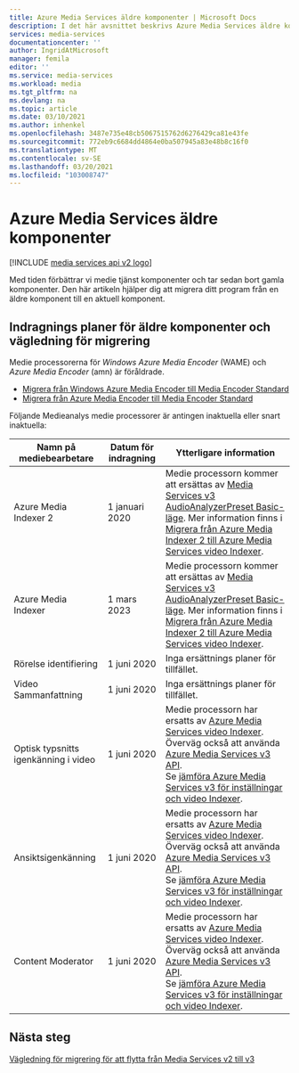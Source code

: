 ```yaml
---
title: Azure Media Services äldre komponenter | Microsoft Docs
description: I det här avsnittet beskrivs Azure Media Services äldre komponenter.
services: media-services
documentationcenter: ''
author: IngridAtMicrosoft
manager: femila
editor: ''
ms.service: media-services
ms.workload: media
ms.tgt_pltfrm: na
ms.devlang: na
ms.topic: article
ms.date: 03/10/2021
ms.author: inhenkel
ms.openlocfilehash: 3487e735e48cb5067515762d6276429ca81e43fe
ms.sourcegitcommit: 772eb9c6684dd4864e0ba507945a83e48b8c16f0
ms.translationtype: MT
ms.contentlocale: sv-SE
ms.lasthandoff: 03/20/2021
ms.locfileid: "103008747"
---
```

# <a name="azure-media-services-legacy-components"></a>Azure Media Services äldre komponenter

[!INCLUDE [media services api v2 logo](./includes/v2-hr.md)]

Med tiden förbättrar vi medie tjänst komponenter och tar sedan bort gamla komponenter. Den här artikeln hjälper dig att migrera ditt program från en äldre komponent till en aktuell komponent.
 
## <a name="retirement-plans-of-legacy-components-and-migration-guidance"></a>Indragnings planer för äldre komponenter och vägledning för migrering

Medie processorerna för *Windows Azure Media Encoder* (WAME) och *Azure Media Encoder* (amn) är föråldrade.

* [Migrera från Windows Azure Media Encoder till Media Encoder Standard](migrate-windows-azure-media-encoder.md)
* [Migrera från Azure Media Encoder till Media Encoder Standard](migrate-azure-media-encoder.md)

Följande Medieanalys medie processorer är antingen inaktuella eller snart inaktuella:

  
 
| **Namn på mediebearbetare** | **Datum för indragning** | **Ytterligare information** |
| --- | --- | ---|
| Azure Media Indexer 2 | 1 januari 2020 | Medie processorn kommer att ersättas av [Media Services v3 AudioAnalyzerPreset Basic-läge](../latest/analyzing-video-audio-files-concept.md). Mer information finns i [Migrera från Azure Media Indexer 2 till Azure Media Services video Indexer](migrate-indexer-v1-v2.md). |
| Azure Media Indexer | 1 mars 2023 | Medie processorn kommer att ersättas av [Media Services v3 AudioAnalyzerPreset Basic-läge](../latest/analyzing-video-audio-files-concept.md). Mer information finns i [Migrera från Azure Media Indexer 2 till Azure Media Services video Indexer](migrate-indexer-v1-v2.md). |
| Rörelse identifiering | 1 juni 2020|Inga ersättnings planer för tillfället. |
| Video Sammanfattning |1 juni 2020|Inga ersättnings planer för tillfället.|
| Optisk typsnitts igenkänning i video | 1 juni 2020 |Medie processorn har ersatts av [Azure Media Services video Indexer](../video-indexer/index.yml). Överväg också att använda [Azure Media Services v3 API](../latest/analyzing-video-audio-files-concept.md). <br/>Se [jämföra Azure Media Services v3 för inställningar och video Indexer](../video-indexer/compare-video-indexer-with-media-services-presets.md). |
| Ansiktsigenkänning | 1 juni 2020 | Medie processorn har ersatts av [Azure Media Services video Indexer](../video-indexer/index.yml). Överväg också att använda [Azure Media Services v3 API](../latest/analyzing-video-audio-files-concept.md). <br/>Se [jämföra Azure Media Services v3 för inställningar och video Indexer](../video-indexer/compare-video-indexer-with-media-services-presets.md). |
| Content Moderator | 1 juni 2020 |Medie processorn har ersatts av [Azure Media Services video Indexer](../video-indexer/index.yml). Överväg också att använda [Azure Media Services v3 API](../latest/analyzing-video-audio-files-concept.md). <br/>Se [jämföra Azure Media Services v3 för inställningar och video Indexer](../video-indexer/compare-video-indexer-with-media-services-presets.md). |

## <a name="next-steps"></a>Nästa steg

[Vägledning för migrering för att flytta från Media Services v2 till v3](../latest/migrate-v-2-v-3-migration-introduction.md)
